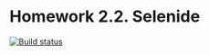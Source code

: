 # Homework 2.2. Selenide


[![Build status](https://ci.appveyor.com/api/projects/status/40ydwqcpnvy2f7s1?svg=true)](https://ci.appveyor.com/project/sheriff777/hw4)